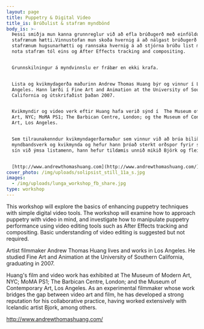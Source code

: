 ```yaml
---
layout: page
title: Puppetry & Digital Video
title_is: Brúðulist & stafræn myndbönd
body_is: >-
  Þessi smiðja mun kanna grunnreglur við að efla brúðugerð með einföldum
  stafrænum hætti.Vinnustofan mun skoða hvernig á að nálgast brúðugerð með
  stafrænum hugsunarhætti og rannsaka hvernig á að stjórna brúðu list með því að
  nota stafræn tól eins og After Effects tracking and compositing.


  Grunnskilningur á myndvinnslu er frábær en ekki krafa.


  Lista og kvikmydagerða maðurinn Andrew Thomas Huang býr og vinnur í Los
  Angeles. Hann lærði í Fine Art and Animation at the University of Southern
  California og útskrifaðist þaðan 2007.


  Kvikmyndir og video verk eftir Huang hafa verið sýnd í  The Museum of Modern
  Art, NYC; MoMA PS1; The Barbican Centre, London; og the Museum of Contemporary
  Art, Los Angeles.


  Sem tilraunakenndur kvikmyndagerðarmaður sem vinnur við að brúa bilið milli
  myndbandsverk og kvikmynda og hefur hann þróað sterkt orðspor fyrir samstörf
  sín við ýmsa listamenn, hann hefur tildæmis unnið mikið Björk og fleirum.


  [http://www.andrewthomashuang.com](http://www.andrewthomashuang.com/)
cover_photo: /img/uploads/solipsist_still_11a_s.jpg
images:
  - /img/uploads/lunga_workshop_fb_share.jpg
type: workshop
---
```

This workshop will explore the basics of enhancing puppetry techniques with simple digital video tools. The workshop will examine how to approach puppetry with video in mind, and investigate how to manipulate puppetry performance using video editing tools such as After Effects tracking and compositing. Basic understanding of video editing is suggested but not required.

Artist filmmaker Andrew Thomas Huang lives and works in Los Angeles. He studied Fine Art and Animation at the University of Southern California, graduating in 2007.

Huang's film and video work has exhibited at The Museum of Modern Art, NYC; MoMA PS1; The Barbican Centre, London; and the Museum of Contemporary Art, Los Angeles. As an experimental filmmaker whose work bridges the gap between video art and film, he has developed a strong reputation for his collaborative practice, having worked extensively with Icelandic artist Bjork, among others.

<http://www.andrewthomashuang.com/>
